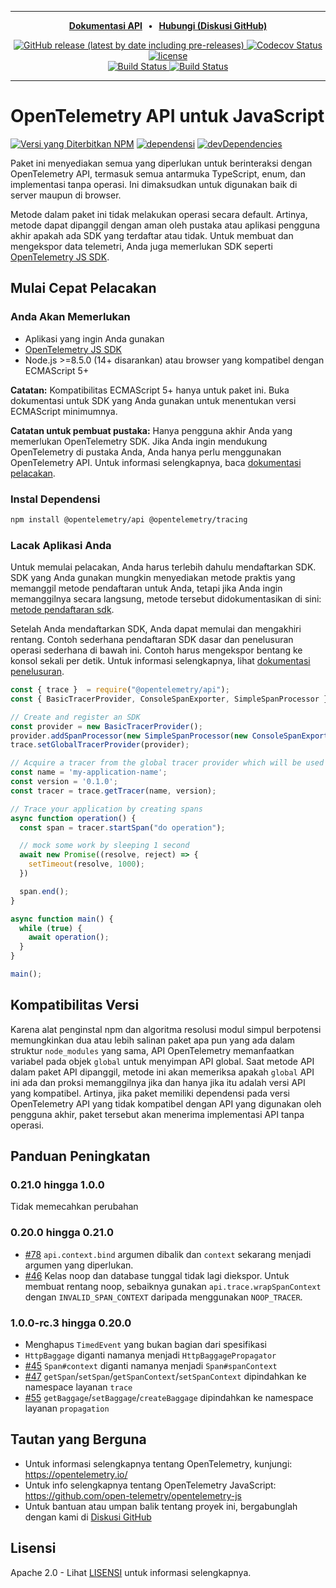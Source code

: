 
---
<p align="center">
  <strong>
    <a href="https://open-telemetry.github.io/opentelemetry-js-api">Dokumentasi API<a/> &nbsp;&nbsp;&bull;&nbsp;&nbsp; <a href="https://github.com/open-telemetry/opentelemetry-js/discussions">Hubungi (Diskusi GitHub)<a/>
  </strong>
</p>

<p align="center">
  <a href="https://github.com/open-telemetry/opentelemetry-js-api/releases">
    <img alt="GitHub release (latest by date including pre-releases)" src="https://img.shields.io/github/v/release/open-telemetry/opentelemetry-js-api?include_prereleases&style=for-the-badge">
  </a>
  <a href="https://codecov.io/gh/open-telemetry/opentelemetry-js-api/branch/main/">
    <img alt="Codecov Status" src="https://img.shields.io/codecov/c/github/open-telemetry/opentelemetry-js-api?style=for-the-badge">
  </a>
  <a href="https://github.com/open-telemetry/opentelemetry-js-api/blob/main/LICENSE">
    <img alt="license" src="https://img.shields.io/badge/license-Apache_2.0-green.svg?style=for-the-badge">
  </a>
  <br/>
  <a href="https://github.com/open-telemetry/opentelemetry-js-api/actions/workflows/docs.yaml">
    <img alt="Build Status" src="https://github.com/open-telemetry/opentelemetry-js-api/actions/workflows/test.yaml/badge.svg?branch=main">
  </a>
  <a href="https://github.com/open-telemetry/opentelemetry-js-api/actions/workflows/test.yaml?query=branch%3Amain">
    <img alt="Build Status" src="https://github.com/open-telemetry/opentelemetry-js-api/actions/workflows/docs.yaml/badge.svg">
  </a>
</p>

---

# <a name="opentelemetry-api-for-javascript"></a>OpenTelemetry API untuk JavaScript

[![Versi yang Diterbitkan NPM][npm-img]][npm-url]
[![dependensi][dependencies-image]][dependencies-url]
[![devDependencies][devDependencies-image]][devDependencies-url]

Paket ini menyediakan semua yang diperlukan untuk berinteraksi dengan OpenTelemetry API, termasuk semua antarmuka TypeScript, enum, dan implementasi tanpa operasi. Ini dimaksudkan untuk digunakan baik di server maupun di browser.

Metode dalam paket ini tidak melakukan operasi secara default. Artinya, metode dapat dipanggil dengan aman oleh pustaka atau aplikasi pengguna akhir apakah ada SDK yang terdaftar atau tidak. Untuk membuat dan mengekspor data telemetri, Anda juga memerlukan SDK seperti [OpenTelemetry JS SDK][opentelemetry-js].

## <a name="tracing-quick-start"></a>Mulai Cepat Pelacakan

### <a name="you-will-need"></a>Anda Akan Memerlukan

- Aplikasi yang ingin Anda gunakan
- [OpenTelemetry JS SDK][opentelemetry-js]
- Node.js >=8.5.0 (14+ disarankan) atau browser yang kompatibel dengan ECMAScript 5+

**Catatan:** Kompatibilitas ECMAScript 5+ hanya untuk paket ini. Buka dokumentasi untuk SDK yang Anda gunakan untuk menentukan versi ECMAScript minimumnya.

**Catatan untuk pembuat pustaka:** Hanya pengguna akhir Anda yang memerlukan OpenTelemetry SDK. Jika Anda ingin mendukung OpenTelemetry di pustaka Anda, Anda hanya perlu menggunakan OpenTelemetry API. Untuk informasi selengkapnya, baca [dokumentasi pelacakan][docs-tracing].

### <a name="install-dependencies"></a>Instal Dependensi

```sh
npm install @opentelemetry/api @opentelemetry/tracing
```

### <a name="trace-your-application"></a>Lacak Aplikasi Anda

Untuk memulai pelacakan, Anda harus terlebih dahulu mendaftarkan SDK. SDK yang Anda gunakan mungkin menyediakan metode praktis yang memanggil metode pendaftaran untuk Anda, tetapi jika Anda ingin memanggilnya secara langsung, metode tersebut didokumentasikan di sini: [metode pendaftaran sdk][docs-sdk-registration].

Setelah Anda mendaftarkan SDK, Anda dapat memulai dan mengakhiri rentang. Contoh sederhana pendaftaran SDK dasar dan penelusuran operasi sederhana di bawah ini. Contoh harus mengekspor bentang ke konsol sekali per detik. Untuk informasi selengkapnya, lihat [dokumentasi penelusuran][docs-tracing].

```javascript
const { trace }  = require("@opentelemetry/api");
const { BasicTracerProvider, ConsoleSpanExporter, SimpleSpanProcessor }  = require("@opentelemetry/tracing");

// Create and register an SDK
const provider = new BasicTracerProvider();
provider.addSpanProcessor(new SimpleSpanProcessor(new ConsoleSpanExporter()));
trace.setGlobalTracerProvider(provider);

// Acquire a tracer from the global tracer provider which will be used to trace the application
const name = 'my-application-name';
const version = '0.1.0';
const tracer = trace.getTracer(name, version);

// Trace your application by creating spans
async function operation() {
  const span = tracer.startSpan("do operation");

  // mock some work by sleeping 1 second
  await new Promise((resolve, reject) => {
    setTimeout(resolve, 1000);
  })

  span.end();
}

async function main() {
  while (true) {
    await operation();
  }
}

main();
```

## <a name="version-compatibility"></a>Kompatibilitas Versi

Karena alat penginstal npm dan algoritma resolusi modul simpul berpotensi memungkinkan dua atau lebih salinan paket apa pun yang ada dalam struktur `node_modules` yang sama, API OpenTelemetry memanfaatkan variabel pada objek `global` untuk menyimpan API global. Saat metode API dalam paket API dipanggil, metode ini akan memeriksa apakah `global` API ini ada dan proksi memanggilnya jika dan hanya jika itu adalah versi API yang kompatibel. Artinya, jika paket memiliki dependensi pada versi OpenTelemetry API yang tidak kompatibel dengan API yang digunakan oleh pengguna akhir, paket tersebut akan menerima implementasi API tanpa operasi.

## <a name="upgrade-guidelines"></a>Panduan Peningkatan

### <a name="0210-to-100"></a>0.21.0 hingga 1.0.0

Tidak memecahkan perubahan

### <a name="0200-to-0210"></a>0.20.0 hingga 0.21.0

- [#78](https://github.com/open-telemetry/opentelemetry-js-api/issues/78) `api.context.bind` argumen dibalik dan `context` sekarang menjadi argumen yang diperlukan.
- [#46](https://github.com/open-telemetry/opentelemetry-js-api/issues/46) Kelas noop dan database tunggal tidak lagi diekspor. Untuk membuat rentang noop, sebaiknya gunakan `api.trace.wrapSpanContext` dengan `INVALID_SPAN_CONTEXT` daripada menggunakan `NOOP_TRACER`.

### <a name="100-rc3-to-0200"></a>1.0.0-rc.3 hingga 0.20.0

- Menghapus `TimedEvent` yang bukan bagian dari spesifikasi
- `HttpBaggage` diganti namanya menjadi `HttpBaggagePropagator`
- [#45](https://github.com/open-telemetry/opentelemetry-js-api/pull/45) `Span#context` diganti namanya menjadi `Span#spanContext`
- [#47](https://github.com/open-telemetry/opentelemetry-js-api/pull/47) `getSpan`/`setSpan`/`getSpanContext`/`setSpanContext` dipindahkan ke namespace layanan `trace`
- [#55](https://github.com/open-telemetry/opentelemetry-js-api/pull/55) `getBaggage`/`setBaggage`/`createBaggage` dipindahkan ke namespace layanan `propagation`

## <a name="useful-links"></a>Tautan yang Berguna

- Untuk informasi selengkapnya tentang OpenTelemetry, kunjungi: <https://opentelemetry.io/>
- Untuk info selengkapnya tentang OpenTelemetry JavaScript: <https://github.com/open-telemetry/opentelemetry-js>
- Untuk bantuan atau umpan balik tentang proyek ini, bergabunglah dengan kami di [Diskusi GitHub][discussions-url]

## <a name="license"></a>Lisensi

Apache 2.0 - Lihat [LISENSI][license-url] untuk informasi selengkapnya.

[opentelemetry-js]: https://github.com/open-telemetry/opentelemetry-js

[discussions-url]: https://github.com/open-telemetry/opentelemetry-js/discussions
[license-url]: https://github.com/open-telemetry/opentelemetry-js-api/blob/main/LICENSE
[license-image]: https://img.shields.io/badge/license-Apache_2.0-green.svg?style=flat
[dependencies-image]: https://status.david-dm.org/gh/open-telemetry/opentelemetry-js-api.svg
[dependencies-url]: https://david-dm.org/open-telemetry/opentelemetry-js-api
[devDependencies-image]: https://status.david-dm.org/gh/open-telemetry/opentelemetry-js-api.svg?type=dev
[devDependencies-url]: https://david-dm.org/open-telemetry/opentelemetry-js-api?type=dev
[npm-url]: https://www.npmjs.com/package/@opentelemetry/api
[npm-img]: https://badge.fury.io/js/%40opentelemetry%2Fapi.svg
[docs-tracing]: https://github.com/open-telemetry/opentelemetry-js-api/blob/main/docs/tracing.md
[docs-sdk-registration]: https://github.com/open-telemetry/opentelemetry-js-api/blob/main/docs/sdk-registration.md
